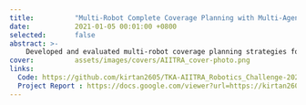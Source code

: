 ```yaml
---
title:          "Multi-Robot Complete Coverage Planning with Multi-Agent Systems"
date:           2021-01-05 00:01:00 +0800
selected:       false
abstract: >-
    Developed and evaluated multi-robot coverage planning strategies for autonomous cleaning robots. Implemented the DARP algorithm and compared deployment methods based on coverage efficiency and performance.    
cover:          assets/images/covers/AIITRA_cover-photo.png 
links:
  Code: https://github.com/kirtan2605/TKA-AIITRA_Robotics_Challenge-2021
  Project Report : https://docs.google.com/viewer?url=https://kirtan2605.github.io/assets/reports/AIITRA_project-report.pdf
---
```

